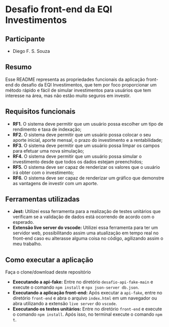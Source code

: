 # Desafio front-end da EQI Investimentos

## Participante

- Diego F. S. Souza

## Resumo

Esse README representa as propriedades funcionais da aplicação front-end do desafio da EQI Investimentos, que tem por foco proporcionar um método rápido e fácil de simular investimentos para usuários que tem interesse na área, mas não estão muito seguros em investir.

## Requisitos funcionais

- **RF1.** O sistema deve permitir que um usuário possa escolher um tipo de rendimento e taxa de indexação;
- **RF2.** O sistema deve permitir que um usuário possa colocar o seu aporte inicial, aporte mensal, o prazo do investimento e a rentabilidade;
- **RF3.** O sistema deve permitir que um usuário possa limpar os campos para efetuar uma nova simulação;
- **RF4.** O sistema deve permitir que um usuário possa simular o investimento desde que todos os dados estejam preenchidos;
- **RF5.** O sistema deve ser capaz de renderizar os valores que o usuário irá obter com o investimento;
- **RF6.** O sistema deve ser capaz de renderizar um gráfico que demonstre as vantagens de investir com um aporte.

## Ferramentas utilizadas

- **Jest:** Utilizei essa ferramenta para a realização de testes unitários que verificam se a validação de dados está ocorrendo de acordo com o esperado.
- **Extensão live server do vscode:** Utilizei essa ferramenta para ter um servidor web, possibilitando assim uma atualização em tempo real no front-end caso eu alterasse alguma coisa no código, agilizando assim o meu trabalho.

## Como executar a aplicação

Faça o clone/download deste repositório

- **Executando a api-fake:** Entre no diretório ```desafio-api-fake-main``` e execute o comando ```npm install``` e ```npx json-server db.json```.
- **Executando a aplicação front-end:** Após executar a ```api-fake```, entre no diretório ```front-end``` e abra o arquivo ```index.html``` em um navegador ou abra utilizando a extensão ```live server``` do ```vscode```.
- **Executando os testes unitários:** Entre no diretório ```front-end``` e execute o comando ```npm install```. Após isso, no terminal execute o comando ```npm t```.

